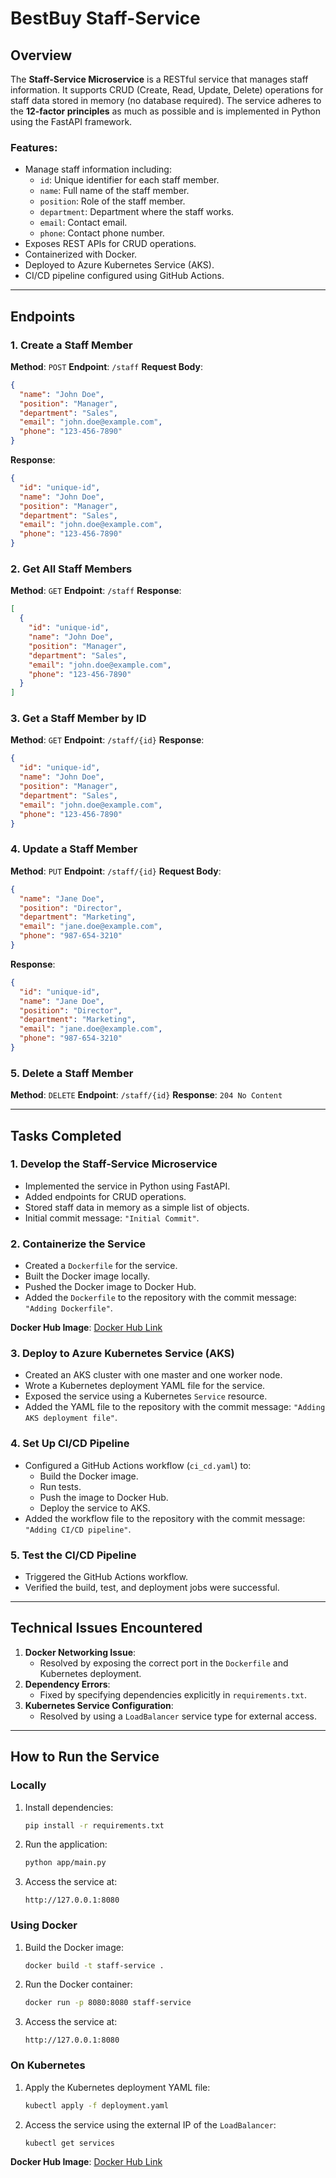 # BestBuy Staff-Service

## Overview
The **Staff-Service Microservice** is a RESTful service that manages staff information. It supports CRUD (Create, Read, Update, Delete) operations for staff data stored in memory (no database required). The service adheres to the **12-factor principles** as much as possible and is implemented in Python using the FastAPI framework.

### Features:
- Manage staff information including:
  - `id`: Unique identifier for each staff member.
  - `name`: Full name of the staff member.
  - `position`: Role of the staff member.
  - `department`: Department where the staff works.
  - `email`: Contact email.
  - `phone`: Contact phone number.
- Exposes REST APIs for CRUD operations.
- Containerized with Docker.
- Deployed to Azure Kubernetes Service (AKS).
- CI/CD pipeline configured using GitHub Actions.

---

## Endpoints

### 1. Create a Staff Member
**Method**: `POST`
**Endpoint**: `/staff`
**Request Body**:
```json
{
  "name": "John Doe",
  "position": "Manager",
  "department": "Sales",
  "email": "john.doe@example.com",
  "phone": "123-456-7890"
}
```
**Response**:
```json
{
  "id": "unique-id",
  "name": "John Doe",
  "position": "Manager",
  "department": "Sales",
  "email": "john.doe@example.com",
  "phone": "123-456-7890"
}
```

### 2. Get All Staff Members
**Method**: `GET`
**Endpoint**: `/staff`
**Response**:
```json
[
  {
    "id": "unique-id",
    "name": "John Doe",
    "position": "Manager",
    "department": "Sales",
    "email": "john.doe@example.com",
    "phone": "123-456-7890"
  }
]
```

### 3. Get a Staff Member by ID
**Method**: `GET`
**Endpoint**: `/staff/{id}`
**Response**:
```json
{
  "id": "unique-id",
  "name": "John Doe",
  "position": "Manager",
  "department": "Sales",
  "email": "john.doe@example.com",
  "phone": "123-456-7890"
}
```

### 4. Update a Staff Member
**Method**: `PUT`
**Endpoint**: `/staff/{id}`
**Request Body**:
```json
{
  "name": "Jane Doe",
  "position": "Director",
  "department": "Marketing",
  "email": "jane.doe@example.com",
  "phone": "987-654-3210"
}
```
**Response**:
```json
{
  "id": "unique-id",
  "name": "Jane Doe",
  "position": "Director",
  "department": "Marketing",
  "email": "jane.doe@example.com",
  "phone": "987-654-3210"
}
```

### 5. Delete a Staff Member
**Method**: `DELETE`
**Endpoint**: `/staff/{id}`
**Response**: `204 No Content`

---

## Tasks Completed

### 1. Develop the Staff-Service Microservice
- Implemented the service in Python using FastAPI.
- Added endpoints for CRUD operations.
- Stored staff data in memory as a simple list of objects.
- Initial commit message: `"Initial Commit"`.

### 2. Containerize the Service
- Created a `Dockerfile` for the service.
- Built the Docker image locally.
- Pushed the Docker image to Docker Hub.
- Added the `Dockerfile` to the repository with the commit message: `"Adding Dockerfile"`.

**Docker Hub Image**: [Docker Hub Link](https://hub.docker.com/r/jamesngugi/bestbuy-staff-service)

### 3. Deploy to Azure Kubernetes Service (AKS)
- Created an AKS cluster with one master and one worker node.
- Wrote a Kubernetes deployment YAML file for the service.
- Exposed the service using a Kubernetes `Service` resource.
- Added the YAML file to the repository with the commit message: `"Adding AKS deployment file"`.

### 4. Set Up CI/CD Pipeline
- Configured a GitHub Actions workflow (`ci_cd.yaml`) to:
  - Build the Docker image.
  - Run tests.
  - Push the image to Docker Hub.
  - Deploy the service to AKS.
- Added the workflow file to the repository with the commit message: `"Adding CI/CD pipeline"`.

### 5. Test the CI/CD Pipeline
- Triggered the GitHub Actions workflow.
- Verified the build, test, and deployment jobs were successful.

---

## Technical Issues Encountered
1. **Docker Networking Issue**:
   - Resolved by exposing the correct port in the `Dockerfile` and Kubernetes deployment.
2. **Dependency Errors**:
   - Fixed by specifying dependencies explicitly in `requirements.txt`.
3. **Kubernetes Service Configuration**:
   - Resolved by using a `LoadBalancer` service type for external access.

---

## How to Run the Service

### Locally
1. Install dependencies:
   ```bash
   pip install -r requirements.txt
   ```
2. Run the application:
   ```bash
   python app/main.py
   ```
3. Access the service at:
   ```
   http://127.0.0.1:8080
   ```

### Using Docker
1. Build the Docker image:
   ```bash
   docker build -t staff-service .
   ```
2. Run the Docker container:
   ```bash
   docker run -p 8080:8080 staff-service
   ```
3. Access the service at:
   ```
   http://127.0.0.1:8080
   ```

### On Kubernetes
1. Apply the Kubernetes deployment YAML file:
   ```bash
   kubectl apply -f deployment.yaml
   ```
2. Access the service using the external IP of the `LoadBalancer`:
   ```
   kubectl get services
   ```


**Docker Hub Image**: [Docker Hub Link](https://hub.docker.com/r/jamesngugi/bestbuy-staff-service)
